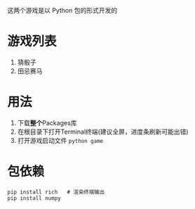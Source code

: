 这两个游戏是以 Python 包的形式开发的

# 游戏列表

1. 猜骰子
2. 田忌赛马

# 用法

1. 下载**整个**Packages库
2. 在根目录下打开Terminal终端(建议全屏，进度条刷新可能出错)
3. 打开游戏启动文件 `python game`

# 包依赖

```shell
pip install rich   # 渲染终端输出
pip install numpy 
```